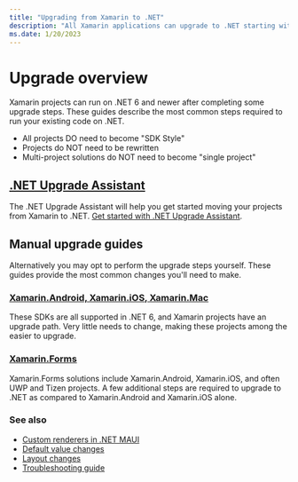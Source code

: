```yaml
---
title: "Upgrading from Xamarin to .NET"
description: "All Xamarin applications can upgrade to .NET starting with .NET 6"
ms.date: 1/20/2023
---
```


# Upgrade overview

Xamarin projects can run on .NET 6 and newer after completing some upgrade steps. These guides describe the most common steps required to run your existing code on .NET.

* All projects DO need to become "SDK Style"
* Projects do NOT need to be rewritten
* Multi-project solutions do NOT need to become "single project"

## [.NET Upgrade Assistant](upgrade-assistant.md)

The .NET Upgrade Assistant will help you get started moving your projects from Xamarin to .NET. [Get started with .NET Upgrade Assistant](upgrade-assistant.md).

## Manual upgrade guides

Alternatively you may opt to perform the upgrade steps yourself. These guides provide the most common changes you'll need to make.

### [Xamarin.Android, Xamarin.iOS, Xamarin.Mac](xamarin-projects.md)

These SDKs are all supported in .NET 6, and Xamarin projects have an upgrade path. Very little needs to change, making these projects among the easier to upgrade.

### [Xamarin.Forms](forms-projects.md)

Xamarin.Forms solutions include Xamarin.Android, Xamarin.iOS, and often UWP and Tizen projects. A few additional steps are required to upgrade to .NET as compared to Xamarin.Android and Xamarin.iOS alone.

### See also

* [Custom renderers in .NET MAUI](using-custom-renderers.md)
* [Default value changes](defaults.md)
* [Layout changes](layout-reference.md)
* [Troubleshooting guide](troubleshooting.md)
